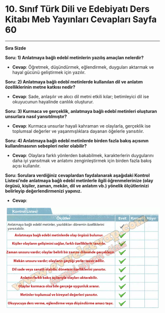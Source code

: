 # 10. Sınıf Türk Dili ve Edebiyatı Ders Kitabı Meb Yayınları Cevapları Sayfa 60

---

**Sıra Sizde**

**Soru: 1) Anlatmaya bağlı edebî metinlerin yazılış amaçlan nelerdir?**

-   **Cevap**: Öğretmek, düşündürmek, eğlendirmek, duyguları aktarmak ve hayal gücünü geliştirmek için yazılır.

**Soru: 2) Anlatmaya bağlı edebî metinlerde kullanılan dil ve anlatım özelliklerinin metne katkısı nedir?**

-   **Cevap**: Sade, anlaşılır ve akıcı dil metni etkili kılar; betimleyici dil ise okuyucunun hayalinde canlılık oluşturur.

**Soru: 3) Kurmaca ve gerçeklik, anlatmaya bağlı edebî metinleri oluşturan unsurlara nasıl yansıtılmıştır?**

-   **Cevap**: Kurmaca unsurlar hayali kahraman ve olaylarla, gerçeklik ise toplumsal değerler ve yaşanmışlıklara dayanan öğelerle yansıtılır.

**Soru: 4) Anlatmaya bağlı edebî metinlerde birden fazla bakış açısının kullanılmasının sebepleri neler olabilir?**

-   **Cevap**: Olaylara farklı yönlerden bakabilmek, karakterlerin duygularını daha iyi yansıtmak ve anlatımı zenginleştirmek için birden fazla bakış açısı kullanılır.

**Soru: Sorulara verdiğiniz cevaplardan faydalanarak aşağıdaki Kontrol Listesi’nde anlatmaya bağlı edebî metinlerle ilgili öğrenmelerinize (olay örgüsü, kişiler, zaman, mekân, dil ve anlatım vb.) yönelik ölçütlerinizi belirleyip değerlendirmenizi yapınız.**

-   **Cevap**:

![Image 1](./image_1.webp)